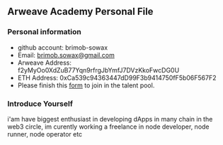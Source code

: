 ## Arweave Academy Personal File

### Personal information

- github account: brimob-sowax
- Email: brimob.sowax@gmail.com
- Arweave Address: f2yMyOo0XdZuB77Yqn9rfrgJbYmfJ7DVzKkoFwcDG0U
- ETH Address: 0xCa539c94363447dD99F3b9414750fF5b06F567F2
- Please finish this [form](https://docs.google.com/forms/d/e/1FAIpQLSfWA5fIIcBgmRppm3jNz5vmf9Mai_QMVil-2pO4r7YKn_Zhtw/viewform?usp=sf_link) to join in the talent pool.

### Introduce Yourself
 i'am have biggest enthusiast in developing dApps in many chain in the web3 circle, im curently working a freelance in node developer, node runner, node operator etc
